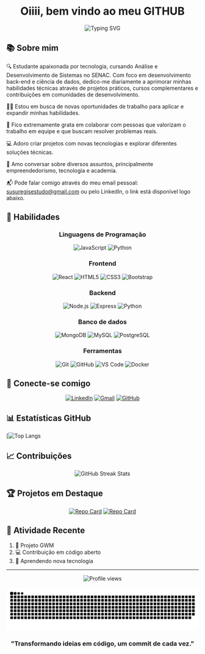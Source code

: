 # <div align="center">Oiiii, bem vindo ao meu GITHUB</div>

<div align="center">
  <img src="https://readme-typing-svg.demolab.com?font=Fira+Code&pause=1000&color=F75C7E&center=true&vCenter=true&width=435&lines=Desenvolvedora+Back-End;Analista+de+Dados;Estudante+de+ADS" alt="Typing SVG" />
</div>


## 📚 Sobre mim

🔍 Estudante apaixonada por tecnologia, cursando Análise e Desenvolvimento de Sistemas no SENAC. Com foco em desenvolvimento back-end e ciência de dados, dedico-me diariamente a aprimorar minhas habilidades técnicas através de projetos práticos, cursos complementares e contribuições em comunidades de desenvolvimento.

👨‍💼 Estou em busca de novas oportunidades de trabalho para aplicar e expandir minhas habilidades.

🙌 Fico extremamente grata em colaborar com pessoas que valorizam o trabalho em equipe e que buscam resolver problemas reais.

💻 Adoro criar projetos com novas tecnologias e explorar diferentes soluções técnicas.

💬 Amo conversar sobre diversos assuntos, principalmente empreendedorismo, tecnologia e academia.

📬 Pode falar comigo através do meu email pessoal: [susuregisestudo@gmail.com](mailto:susuregisestudo@gmail.com) ou pelo LinkedIn, o link está disponível logo abaixo.

## 🚀 Habilidades

<div align="center">
  
### Linguagens de Programação
![JavaScript](https://img.shields.io/badge/JavaScript-F7DF1E?style=for-the-badge&logo=javascript&logoColor=black)
![Python](https://img.shields.io/badge/Python-3776AB?style=for-the-badge&logo=python&logoColor=white)

### Frontend
![React](https://img.shields.io/badge/React-20232A?style=for-the-badge&logo=react&logoColor=61DAFB)
![HTML5](https://img.shields.io/badge/HTML5-E34F26?style=for-the-badge&logo=html5&logoColor=white)
![CSS3](https://img.shields.io/badge/CSS3-1572B6?style=for-the-badge&logo=css3&logoColor=white)
![Bootstrap](https://img.shields.io/badge/Bootstrap-7952B3?style=for-the-badge&logo=bootstrap&logoColor=white)

### Backend
![Node.js](https://img.shields.io/badge/Node.js-339933?style=for-the-badge&logo=nodedotjs&logoColor=white)
![Express](https://img.shields.io/badge/Express-000000?style=for-the-badge&logo=express&logoColor=white)
![Python](https://img.shields.io/badge/Python-3776AB?style=for-the-badge&logo=python&logoColor=white)

### Banco de dados
![MongoDB](https://img.shields.io/badge/MongoDB-4EA94B?style=for-the-badge&logo=mongodb&logoColor=white)
![MySQL](https://img.shields.io/badge/MySQL-4479A1?style=for-the-badge&logo=mysql&logoColor=white)
![PostgreSQL](https://img.shields.io/badge/PostgreSQL-316192?style=for-the-badge&logo=postgresql&logoColor=white)

### Ferramentas
![Git](https://img.shields.io/badge/Git-F05032?style=for-the-badge&logo=git&logoColor=white)
![GitHub](https://img.shields.io/badge/GitHub-100000?style=for-the-badge&logo=github&logoColor=white)
![VS Code](https://img.shields.io/badge/VS_Code-007ACC?style=for-the-badge&logo=visual-studio-code&logoColor=white)
![Docker](https://img.shields.io/badge/Docker-2496ED?style=for-the-badge&logo=docker&logoColor=white)
</div>

## 🔗 Conecte-se comigo

<div align="center">
  
[![LinkedIn](https://img.shields.io/badge/LinkedIn-0077B5?style=for-the-badge&logo=linkedin&logoColor=white)](www.linkedin.com/in/suelen-regina-a46868240)
[![Gmail](https://img.shields.io/badge/Gmail-D14836?style=for-the-badge&logo=gmail&logoColor=white)](susuregisestudo@gmail.como:luizhlimagomes28@gmail.com)
[![GitHub](https://img.shields.io/badge/GitHub-100000?style=for-the-badge&logo=github&logoColor=white)](https://github.com/susuregis)


</div>

## 📊 Estatísticas GitHub

[![Top Langs](https://github-readme-stats.vercel.app/api/top-langs/?username=susuregis&theme=tokyonight)

## 📈 Contribuições

<div align="center">
  <img src="https://github-readme-streak-stats.herokuapp.com/?user=susuregis&theme=tokyonight" alt="GitHub Streak Stats" />
</div>

## 🏆 Projetos em Destaque

<div align="center">
  
[![Repo Card](https://github-readme-stats.vercel.app/api/pin/?username=susuregis&repo=Spotify_Youtube_Analise&theme=radical)](https://github.com/susuregis/Spotify_Youtube_Analise)
[![Repo Card](https://github-readme-stats.vercel.app/api/pin/?username=susuregis&repo=GWM&theme=radical)](https://github.com/susuregis/GWM)


</div>

## 🔄 Atividade Recente

<!--START_SECTION:activity-->
1. 🚀 Projeto GWM
2. 💻 Contribuição em código aberto 
3. 🧠 Aprendendo nova tecnologia
<!--END_SECTION:activity-->

---

<div align="center">
  <img src="https://komarev.com/ghpvc/?username=susuregis&color=blueviolet" alt="Profile views" />
  <br><br>
  
  <img src="https://raw.githubusercontent.com/platane/snk/output/github-contribution-grid-snake.svg" alt="Snake animation" />
  
  ### "Transformando ideias em código, um commit de cada vez."
</div>

